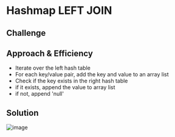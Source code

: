 # Hashmap LEFT JOIN
<!-- Short summary or background information -->

## Challenge
<!-- Description of the challenge -->

## Approach & Efficiency
- Iterate over the left hash table
- For each key/value pair, add the key and value to an array list
- Check if the key exists in the right hash table
- if it exists, append the value to array list
- if not, append 'null'

## Solution
![image]()
